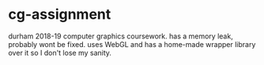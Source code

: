 # cg-assignment

durham 2018-19 computer graphics coursework.
has a memory leak, probably wont be fixed.
uses WebGL and has a home-made wrapper library over it so I don't lose my sanity.
